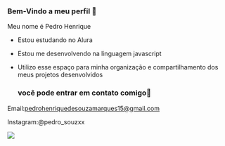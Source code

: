 ### Bem-Vindo a meu perfil 💙

Meu nome é Pedro Henrique 

- Estou estudando no Alura
- Estou me desenvolvendo na linguagem javascript
- Utilizo esse espaço para minha organização e compartilhamento dos meus projetos desenvolvidos

  ### você pode entrar em contato comigo📧

Email:pedrohenriquedesouzamarques15@gmail.com

Instagram:@pedro_souzxx

![](https://media.tenor.com/g0kMau3yfwUAAAAM/renato-augusto-melhor-meia-do-brasil-renato-augusto-melhor-meio-campista-do-brasil.gif)

